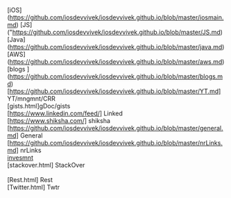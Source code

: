  [iOS] (https://github.com/iosdevvivek/iosdevvivek.github.io/blob/master/iosmain.md)
 [JS] ("https://github.com/iosdevvivek/iosdevvivek.github.io/blob/master/JS.md)
[Java] (https://github.com/iosdevvivek/iosdevvivek.github.io/blob/master/java.md) 
[AWS] (https://github.com/iosdevvivek/iosdevvivek.github.io/blob/master/aws.md) 
[blogs ] (https://github.com/iosdevvivek/iosdevvivek.github.io/blob/master/blogs.md)
 [https://github.com/iosdevvivek/iosdevvivek.github.io/blob/master/YT.md] YT/mngmnt/CRR <br>
[gists.html]gDoc/gists <br>
[https://www.linkedin.com/feed/] Linked <br>
[https://www.shiksha.com/] shiksha <br>
[https://github.com/iosdevvivek/iosdevvivek.github.io/blob/master/general.md] General <br>
[https://github.com/iosdevvivek/iosdevvivek.github.io/blob/master/nrLinks.md] nrLinks <br>
[invesmnt](https://github.com/iosdevvivek/iosdevvivek.github.io/blob/master/investment.md)<br>
[stackover.html] StackOver <br>	      
[Rest.html] Rest <br>
[Twitter.html] Twtr <br>	
